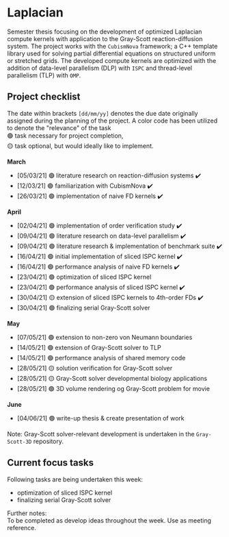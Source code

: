 # Laplacian
Semester thesis focusing on the development of optimized Laplacian compute 
kernels with application to the Gray-Scott reaction-diffusion system. The 
project works with the `CubismNova` framework; a C++ template library used for
solving partial differential equations on structured uniform or stretched 
grids. The developed compute kernels are optimized with the addition of 
data-level parallelism (DLP) with `ISPC` and thread-level parallelism (TLP)
with `OMP`. 

## Project checklist 
The date within brackets `[dd/mm/yy]` denotes the due date originally assigned 
during the planning of the project. A color code has been utilized to denote 
the "relevance" of the task <br /> 
🟢 task necessary for project completion, <br />
🟡 task optional, but would ideally like to implement.

**March**
* [05/03/21] 🟢 literature research on reaction-diffusion systems           ✔️
* [12/03/21] 🟢 familiarization with CubismNova                             ✔️
* [26/03/21] 🟢 implementation of naive FD kernels                          ✔️

**April**
* [02/04/21] 🟢 implementation of order verification study                  ✔️
* [09/04/21] 🟢 literature research on data-level parallelism               ✔️ 
* [09/04/21] 🟢 literature research & implementation of benchmark suite     ✔️
* [16/04/21] 🟢 initial implementation of sliced ISPC kernel                ✔️
* [16/04/21] 🟢 performance analysis of naive FD kernels                    ✔️
* [23/04/21] 🟢 optimization of sliced ISPC kernel  
* [23/04/21] 🟢 performance analysis of sliced ISPC kernel                  ✔️
* [30/04/21] 🟡 extension of sliced ISPC kernels to 4th-order FDs           ✔️
* [30/04/21] 🟢 finalizing serial Gray-Scott solver  

**May**
* [07/05/21] 🟢 extension to non-zero von Neumann boundaries 
* [14/05/21] 🟢 extension of Gray-Scott solver to TLP 
* [14/05/21] 🟢 performance analysis of shared memory code 
* [28/05/21] 🟡 solution verification for Gray-Scott solver
* [28/05/21] 🟡 Gray-Scott solver developmental biology applications
* [28/05/21] 🟢 3D volume rendering og Gray-Scott problem for movie

**June**
* [04/06/21] 🟢 write-up thesis & create presentation of work

Note: Gray-Scott solver-relevant development is undertaken in the 
`Gray-Scott-3D` repository.

## Current focus tasks
Following tasks are being undertaken this week: 
* optimization of sliced ISPC kernel
* finalizing serial Gray-Scott solver

Further notes: <br />
To be completed as develop ideas throughout the week. 
Use as meeting reference. 

